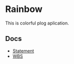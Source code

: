 # Rainbow

This is colorful plog aplication.

## Docs

- [Statement](https://github.com/funnythingz/rainbow/wiki/RAINBOW)
- [WBS](https://docs.google.com/a/nanapi.co.jp/spreadsheets/d/111eu2YoP1SF7jQuImFCmIVaM2p6fd0DPh40tLoDyaZc/edit#gid=0)
